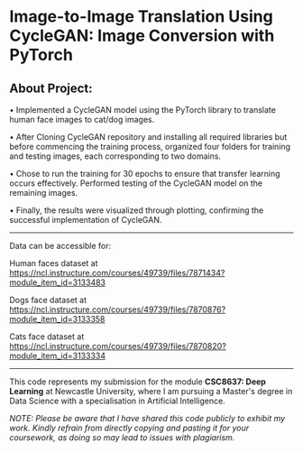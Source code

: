 # Image-to-Image Translation Using CycleGAN: Image Conversion with PyTorch

## About Project:

• Implemented a CycleGAN model using the PyTorch library to translate human face images to cat/dog images.

• After Cloning CycleGAN repository and installing all required libraries but before commencing the training process, organized four folders for training and testing images, each corresponding to two domains.

• Chose to run the training for 30 epochs to ensure that transfer learning occurs effectively. Performed testing of the CycleGAN model on the remaining images.

• Finally, the results were visualized through plotting, confirming the successful implementation of CycleGAN.

---

Data can be accessible for:

Human faces dataset at https://ncl.instructure.com/courses/49739/files/7871434?module_item_id=3133483

Dogs face dataset at https://ncl.instructure.com/courses/49739/files/7870876?module_item_id=3133358

Cats face dataset at https://ncl.instructure.com/courses/49739/files/7870820?module_item_id=3133334

---

This code represents my submission for the module **CSC8637: Deep Learning** at Newcastle University, where I am pursuing a Master's degree in Data Science with a specialisation in Artificial Intelligence.

_NOTE: Please be aware that I have shared this code publicly to exhibit my work. Kindly refrain from directly copying and pasting it for your coursework, as doing so may lead to issues with plagiarism._
